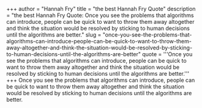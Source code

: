 +++
author = "Hannah Fry"
title = "the best Hannah Fry Quote"
description = "the best Hannah Fry Quote: Once you see the problems that algorithms can introduce, people can be quick to want to throw them away altogether and think the situation would be resolved by sticking to human decisions until the algorithms are better."
slug = "once-you-see-the-problems-that-algorithms-can-introduce-people-can-be-quick-to-want-to-throw-them-away-altogether-and-think-the-situation-would-be-resolved-by-sticking-to-human-decisions-until-the-algorithms-are-better"
quote = '''Once you see the problems that algorithms can introduce, people can be quick to want to throw them away altogether and think the situation would be resolved by sticking to human decisions until the algorithms are better.'''
+++
Once you see the problems that algorithms can introduce, people can be quick to want to throw them away altogether and think the situation would be resolved by sticking to human decisions until the algorithms are better.

